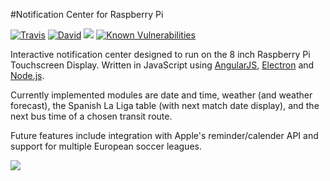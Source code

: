 #Notification Center for Raspberry Pi

<a href="https://travis-ci.org/callumdmay/pi-notification-app"><img src="https://travis-ci.org/callumdmay/pi-notification-app.svg" alt="Travis"></a>
<a href="https://david-dm.org/callumdmay/pi-notification-app"><img src="https://david-dm.org/callumdmay/pi-notification-app.svg" alt="David"></a>
<a href="https://david-dm.org/callumdmay/pi-notification-app?type=dev" title="devDependencies status"><img src="https://david-dm.org/callumdmay/pi-notification-app/dev-status.svg"/></a>
<a href="https://snyk.io/test/github/callumdmay/pi-notification-app"><img src="https://snyk.io/test/github/callumdmay/pi-notification-app/badge.svg" alt="Known Vulnerabilities" data-canonical-src="https://snyk.io/test/github/callumdmay/pi-notification-app" style="max-width:100%;"></a>

Interactive notification center designed to run on the 8 inch Raspberry Pi Touchscreen Display. Written in JavaScript using [AngularJS](https://angularjs.org/), [Electron](http://electron.atom.io/) and [Node.js](https://nodejs.org/en/).

Currently implemented modules are date and time, weather (and weather forecast), the Spanish La Liga table (with next match date display), and the next bus time of a chosen transit route. 

Future features include integration with Apple's reminder/calender API and support for multiple European soccer leagues.


![](http://i.imgur.com/YP6n0EN.gif)
